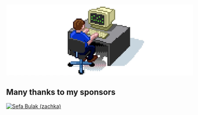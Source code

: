 <img src="https://raw.githubusercontent.com/scriptype/scriptype/master/scriptype.gif" alt="Hacker Gif" />

## Many thanks to my sponsors

<a href="https://github.com/zackha"><img alt="Sefa Bulak (zachka)" title="Sefa Bulak (zachka)" src="https://avatars.githubusercontent.com/u/79358543?s=128&v=4" width="64"></a>
